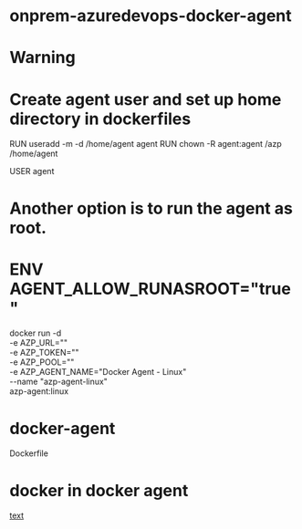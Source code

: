 # onprem-azuredevops-docker-agent
# Warning
# Create agent user and set up home directory in dockerfiles
RUN useradd -m -d /home/agent agent
RUN chown -R agent:agent /azp /home/agent

USER agent
# Another option is to run the agent as root.
# ENV AGENT_ALLOW_RUNASROOT="true"

docker run -d \
-e AZP_URL="<Azure DevOps instance>" \
-e AZP_TOKEN="<Personal Access Token>" \
-e AZP_POOL="<Agent Pool Name>" \
-e AZP_AGENT_NAME="Docker Agent - Linux" \
--name "azp-agent-linux" \
azp-agent:linux

# docker-agent
Dockerfile
# docker in docker agent
[text](docker-in-docker-agent.dockerfile)